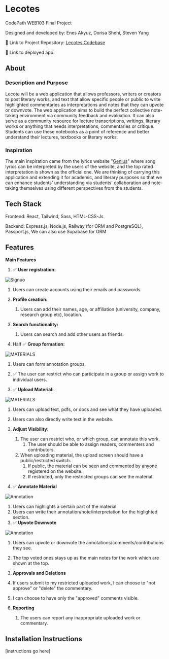 # Lecotes

CodePath WEB103 Final Project

Designed and developed by: Enes Akyuz, Dorisa Shehi, Steven Yang

🔗 Link to Project Repository: [Lecotes Codebase](https://github.com/Lecotes/Codebase)

🔗 Link to deployed app:


## About

### Description and Purpose

Lecote will be a web application that allows professors, writers or creators to post literary works, and text that allow specific people or public to write highlighted commentaries as interpretations and notes that they can upvote or downvote. The web application aims to build the perfect collective note-taking environment via community feedback and evaluation. It can also serve as a community resource for lecture transcriptions, writings, literary works or anything that needs interpretations, commentaries or critique. Students can use these notebooks as a point of reference and better understand their lectures, textbooks or literary works.

### Inspiration

The main inspiration came from the lyrics website "[Genius](https://genius.com/Lady-gaga-and-bruno-mars-die-with-a-smile-lyrics)" where song lyrics can be interpreted by the users of the website, and the top rated interpretation is shown as the official one. We are thinking of carrying this application and extending it for academic, and literary purposes so that we can enhance students' understanding via students' collaboration and note-taking themselves using different perspectives from the students.

## Tech Stack

Frontend: React, Tailwind, Sass, HTML-CSS-Js

Backend: Express.js, Node.js, Railway (for ORM and PostgreSQL), Passport.js, We can also use Supabase for ORM

## Features

**Main Features**

1. ✅  **User registration:**

![Signuo](https://github.com/user-attachments/assets/b0c619fb-51ee-499e-a027-241cce93127e)

   1. Users can create accounts using their emails and passwords.
3. **Profile creation:**

   1. Users can add their names, age, or affiliation (university, company, research group etc), location.
4. **Search functionality:**

   1. Users can search and add other users as friends.
5.  Half ✅ **Group formation:**
   
![MATERIALS](https://github.com/user-attachments/assets/2a46793b-3985-412d-844c-f3a4f59a5815)
   1. Users can form annotation groups.
   2. ✅ The user can restrict who can participate in a group or assign work to individual users.

5.  ✅ **Upload Material:**
   
![MATERIALS](https://github.com/user-attachments/assets/2a46793b-3985-412d-844c-f3a4f59a5815)
   1. Users can upload text, pdfs, or docs and see what they have uploaded.
   2. Users can also directly write text in the website.

6. **Adjust Visibility:**
   1. The user can restrict who, or which group, can annotate this work.
      1. The user should be able to assign readers, commenters and contributors.
   2. When uploading material, the upload screen should have a public/restricted switch.
      1. If public, the material can be seen and commented by anyone registered on the website.
      2. If restricted, only the restricted groups can see the material.
7. ✅ **Annotate Material**
   
![Annotation](https://github.com/user-attachments/assets/c3587a8e-408f-45d0-a0eb-11b0836943f4)

   1. Users can highlights a certain part of the material.
   2. Users can write their annotation/note/interpretation for the higlighted section.
9. ✅ **Upvote Downvote**
    
![Annotation](https://github.com/user-attachments/assets/c3587a8e-408f-45d0-a0eb-11b0836943f4)
   1. Users can upvote or downvote the annotations/comments/contributions they see.
   2. The top voted ones stays up as the main notes for the work which are shown at the top.
11. **Approvals and Deletions**

   1. If users submit to my restricted uploaded work, I can choose to "not approve" or "delete" the commentary.
   2. I can choose to have only the "approved" comments visible.
11. **Reporting**

    1. The users can report any inappropriate uploaded work or commentary.

## Installation Instructions

[instructions go here]
